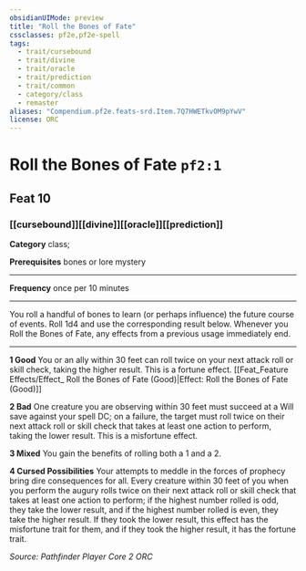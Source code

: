 ```yaml
---
obsidianUIMode: preview
title: "Roll the Bones of Fate"
cssclasses: pf2e,pf2e-spell
tags:
  - trait/cursebound
  - trait/divine
  - trait/oracle
  - trait/prediction
  - trait/common
  - category/class
  - remaster
aliases: "Compendium.pf2e.feats-srd.Item.7Q7HWETkvOM9pYwV"
license: ORC
---
```

# Roll the Bones of Fate `pf2:1`
## Feat 10
### [[cursebound]][[divine]][[oracle]][[prediction]]

**Category** class; 



**Prerequisites** bones or lore mystery
* * *
**Frequency** once per 10 minutes

* * *

You roll a handful of bones to learn (or perhaps influence) the future course of events. Roll 1d4 and use the corresponding result below. Whenever you Roll the Bones of Fate, any effects from a previous usage immediately end.

* * *

**1 Good** You or an ally within 30 feet can roll twice on your next attack roll or skill check, taking the higher result. This is a fortune effect. [[Feat_Feature Effects/Effect_ Roll the Bones of Fate (Good)|Effect: Roll the Bones of Fate (Good)]]

**2 Bad** One creature you are observing within 30 feet must succeed at a Will save against your spell DC; on a failure, the target must roll twice on their next attack roll or skill check that takes at least one action to perform, taking the lower result. This is a misfortune effect.

**3 Mixed** You gain the benefits of rolling both a 1 and a 2.

**4 Cursed Possibilities** Your attempts to meddle in the forces of prophecy bring dire consequences for all. Every creature within 30 feet of you when you perform the augury rolls twice on their next attack roll or skill check that takes at least one action to perform; if the highest number rolled is odd, they take the lower result, and if the highest number rolled is even, they take the higher result. If they took the lower result, this effect has the misfortune trait for them, and if they took the higher result, it has the fortune trait.

*Source: Pathfinder Player Core 2*
*ORC*